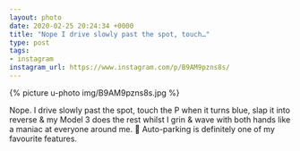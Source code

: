 ```yaml
---
layout: photo
date: 2020-02-25 20:24:34 +0000
title: "Nope I drive slowly past the spot, touch…"
type: post
tags:
- instagram
instagram_url: https://www.instagram.com/p/B9AM9pzns8s/
---
```


{% picture u-photo img/B9AM9pzns8s.jpg %}

Nope. I drive slowly past the spot, touch the P when it turns blue, slap it into reverse & my Model 3 does the rest whilst I grin & wave with both hands like a maniac at everyone around me. 🤣 Auto-parking is definitely one of my favourite features.
